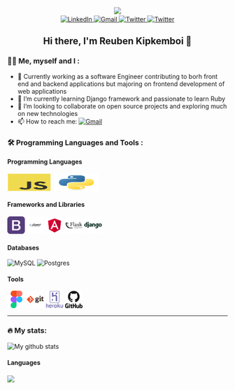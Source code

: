 <div id="header"align="center">
  <img src="https://media.giphy.com/media/iIGT8Y1rOYhBpdHh1C/giphy.gif" width="150"/>
</div>

<div id="site-badges" align="center">
  <a href="https://www.linkedin.com/in/reuben-kipkemboi-1416a5236/">
    <img src="https://img.shields.io/badge/LinkedIn-blue?style=for-the-badge&logo=linkedin&logoColor=white" alt="LinkedIn"/>
  </a>
  <a href="https://twitter.com/_RotichReuben">
    <img src="https://img.shields.io/badge/Gmail-D14836?style=for-the-badge&logo=gmail&logoColor=white" alt="Gmail"/>
  </a>
  <a href="https://twitter.com/_RotichReuben">
    <img src="https://img.shields.io/badge/Twitter-blue?style=for-the-badge&logo=twitter&logoColor=white" alt="Twitter"/>
  </a>
  
  <a href="">
    <img src="https://img.shields.io/badge/Slack-4A154B?style=for-the-badge&logo=slack&logoColor=white" alt="Twitter"/>
  </a>
</div>

<h2 align="center">
  Hi there, I'm Reuben Kipkemboi 👋
</h2>

### :man_technologist: **Me, myself and I :**
- 🔭 Currently working as a software Engineer contributing to borh front end and backend applications but majoring on frontend development of web applications
- 🌱 I’m currently learning Django framework and passionate to learn Ruby
- 👯 I’m looking to collaborate on open source projects and exploring much on new technologies
- 📫 How to reach me: [![Gmail](https://img.shields.io/badge/Gmail-D14836?style=for-the-badge&logo=gmail&logoColor=white)](rotichkipkemboireuben@gmail.com)

### :hammer_and_wrench: **Programming Languages and Tools :**
#### **Programming Languages**
<div>
  
  <img src="https://github.com/devicons/devicon/blob/master/icons/javascript/javascript-original.svg" title="JavaScript" alt="JavaScript" width="100" height="40"/>&nbsp;
  <img src="https://github.com/devicons/devicon/blob/master/icons/python/python-original.svg" title="Python" alt="Python" width="100" height="40"/>&nbsp;
 </div>
 
#### Frameworks and Libraries

<img title="Bootstrap" alt="Spark" width="40px" src="https://raw.githubusercontent.com/github/explore/master/topics/bootstrap/bootstrap.png">  <img title="Jquery" alt="Jquery" width="40px" src="https://raw.githubusercontent.com/github/explore/master/topics/jquery/jquery.png">  <img title="Angular" alt="Angular" width="40px" src="https://raw.githubusercontent.com/github/explore/master/topics/angular/angular.png">  <img title="Flask" alt="Flask" width="40px" src="https://raw.githubusercontent.com/github/explore/master/topics/flask/flask.png">  <img title="Django" alt="Django" width="40px" src="https://github.com/devicons/devicon/blob/master/icons/django/django-plain-wordmark.svg">

#### **Databases**
![MySQL](https://img.shields.io/badge/mysql-%2300f.svg?style=for-the-badge&logo=mysql&logoColor=white)
![Postgres](https://img.shields.io/badge/postgres-%23316192.svg?style=for-the-badge&logo=postgresql&logoColor=white)


#### **Tools**
<div>
 <img title="Figma" alt="Figma" width="40px" src="https://github.com/devicons/devicon/blob/master/icons/figma/figma-original.svg">  <img  src="https://github.com/devicons/devicon/blob/master/icons/git/git-original-wordmark.svg" title="Git" **alt="Git" width="40" height="40"> <img src="https://github.com/devicons/devicon/blob/master/icons/heroku/heroku-original-wordmark.svg" title="Heroku" **alt="Heroku" width="40" height="40"> <img src="https://github.com/devicons/devicon/blob/master/icons/github/github-original-wordmark.svg" title="Github" **alt="Github" width="40" height="40">
  </div>
  
  <hr>
  
  ### :fire: **My stats:**
  
  <img align="center" src="https://github-readme-stats.vercel.app/api?username=Reuben-Kipkemboi&show_icons=true&include_all_commits=true&theme=tokyonight&hide_border=false" alt="My github stats" /> 
  
  #### **Languages**
  
  <img align="center" src="https://github-readme-stats.vercel.app/api/top-langs/?username=Reuben-Kipkemboi&layout=compact&theme=tokyonight&hide_border=false" />
 
 
 
 










<!--
**Reuben-Kipkemboi/Reuben-Kipkemboi** is a ✨ _special_ ✨ repository because its `README.md` (this file) appears on your GitHub profile.





